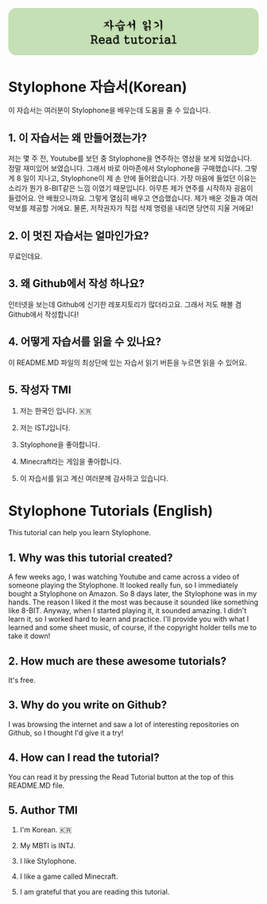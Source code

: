 [![readbutton](./tutorial-assets/read-tutorial-button.png)](./tutorials/README.md)
# Stylophone 자습서(Korean)

이 자습서는 여러분이 Stylophone을 배우는데 도움을 줄 수 있습니다.

## 1. 이 자습서는 왜 만들어졌는가?

저는 몇 주 전, Youtube를 보던 중 Stylophone을 연주하는 영상을 보게 되었습니다. 정말 재미있어 보였습니다. 그래서 바로 아마존에서 Stylophone을 구매했습니다. 그렇게 8 일이 지나고, Stylophone이 제 손 안에 들어왔습니다. 가장 마음에 들었던 이유는 소리가 뭔가 8-BIT같은 느낌 이였기 때문입니다. 아무튼 제가 연주를 시작하자 굉음이 들렸어요. 안 배웠으니까요. 그렇게 열심히 배우고 연습했습니다. 제가 배운 것들과 여러 악보를 제공할 거에요. 물론, 저작권자가 직접 삭제 명령을 내리면 당연히 지울 거에요!

## 2. 이 멋진 자습서는 얼마인가요?

무료인데요.

## 3. 왜 Github에서 작성 하나요?

인터넷을 보는데 Github에 신기한 레포지토리가 많더라고요. 그래서 저도 해볼 겸 Github에서 작성합니다!

## 4. 어떻게 자습서를 읽을 수 있나요?

이 README.MD 파일의 최상단에 있는 자습서 읽기 버튼을 누르면 읽을 수 있어요.

## 5. 작성자 TMI

1. 저는 한국인 입니다. 🇰🇷

2. 저는 ISTJ입니다.

3. Stylophone을 좋아합니다.

4. Minecraft라는 게임을 좋아합니다.

5. 이 자습서를 읽고 계신 여러분께 감사하고 있습니다.



# Stylophone Tutorials (English)

This tutorial can help you learn Stylophone.

## 1. Why was this tutorial created?

A few weeks ago, I was watching Youtube and came across a video of someone playing the Stylophone. It looked really fun, so I immediately bought a Stylophone on Amazon. So 8 days later, the Stylophone was in my hands. The reason I liked it the most was because it sounded like something like 8-BIT. Anyway, when I started playing it, it sounded amazing. I didn't learn it, so I worked hard to learn and practice. I'll provide you with what I learned and some sheet music, of course, if the copyright holder tells me to take it down!

## 2. How much are these awesome tutorials?

It's free.

## 3. Why do you write on Github?

I was browsing the internet and saw a lot of interesting repositories on Github, so I thought I'd give it a try!

## 4. How can I read the tutorial?

You can read it by pressing the Read Tutorial button at the top of this README.MD file.

## 5. Author TMI

1. I'm Korean. 🇰🇷

2. My MBTI is INTJ.
3. I like Stylophone.
4. I like a game called Minecraft.
5. I am grateful that you are reading this tutorial.
